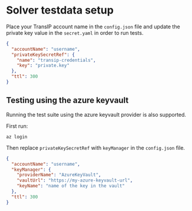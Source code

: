 # Solver testdata setup

Place your TransIP account name in the `config.json` file and update the private key value in the `secret.yaml` in order to run tests.

```json
{
  "accountName": "username",
  "privateKeySecretRef": {
    "name": "transip-credentials",
    "key": "private.key"
  },
  "ttl": 300
} 
```

## Testing using the azure keyvault

Running the test suite using the azure keyvault provider is also supported. 

First run:
```shell
az login
```

Then replace `privateKeySecretRef` with `keyManager` in the `config.json` file.

```json
{
  "accountName": "username",
  "keyManager": {
    "providerName": "AzureKeyVault",
    "vaultUrl": "https://my-azure-keyvault-url",
    "keyName": "name of the key in the vault"
  },
  "ttl": 300
}
```